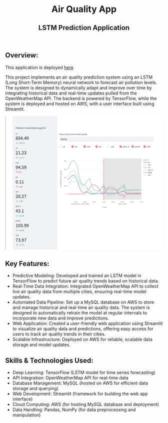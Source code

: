 <center><h1>Air Quality App</h1></center>
<center><h2>LSTM Prediction Application</h2></center>

<img src="[/assets/img/app_example.png]" class="img-responsive" alt="">

## Overview:

This application is deployed [here](https://air-quality-app-wr4z.onrender.com)

This project implements an air quality prediction system using an LSTM (Long Short-Term Memory) neural network to forecast air pollution levels. The system is designed to dynamically adapt and improve over time by integrating historical data and real-time updates pulled from the OpenWeatherMap API. The backend is powered by TensorFlow, while the system is deployed and hosted on AWS, with a user interface built using Streamlit.

<img src="assets/img/app_beijing.png" class="img-responsive" alt="">

## Key Features:
+ Predictive Modeling: Developed and trained an LSTM model in TensorFlow to predict future air quality trends based on historical data.
+ Real-Time Data Integration: Integrated OpenWeatherMap API to collect live air quality data from multiple cities, ensuring real-time model updates.
+ Automated Data Pipeline: Set up a MySQL database on AWS to store and manage historical and real-time air quality data. The system is designed to automatically retrain the model at regular intervals to incorporate new data and improve predictions.
+ Web Application: Created a user-friendly web application using Streamlit to visualize air quality data and predictions, offering easy access for users to track air quality trends in their cities.
+ Scalable Infrastructure: Deployed on AWS for reliable, scalable data storage and model updates.

## Skills & Technologies Used:
+ Deep Learning: TensorFlow (LSTM model for time series forecasting)
+ API Integration: OpenWeatherMap API for real-time data
+ Database Management: MySQL (hosted on AWS for efficient data storage and querying)
+ Web Development: Streamlit (framework for building the web app interface)
+ Cloud Computing: AWS (for hosting MySQL database and deployment)
+ Data Handling: Pandas, NumPy (for data preprocessing and manipulation)
